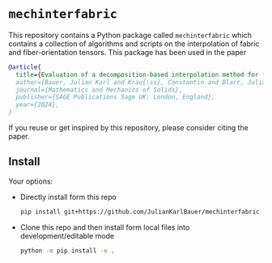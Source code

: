 # `mechinterfabric`

This repository contains a Python package called `mechinterfabric`
which contains a collection of algorithms and scripts on
the interpolation of fabric and fiber-orientation tensors.
This package has been used in the paper

```bibtex
@article{
  title={Evaluation of a decomposition-based interpolation method for fourth-order fiber-orientation tensors: An eigensystem approach},
  author={Bauer, Julian Karl and Krau{\ss}, Constantin and Blarr, Juliane and Kinon, Philipp L. and K{\"a}rger, Luise and B{\"o}hlke, Thomas},
  journal={Mathematics and Mechanics of Solids},
  publisher={SAGE Publications Sage UK: London, England},
  year={2024},
}
```

If you reuse or get inspired by this repository, please consider citing the paper.

## Install

Your options:

- Directly install form this repo
  ```bash
  pip install git+https://github.com/JulianKarlBauer/mechinterfabric
  ```
- Clone this repo and then install form local files into development/editable mode
  ```bash
  python -m pip install -e .
  ```
